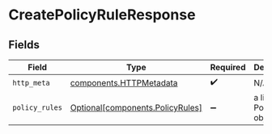 # CreatePolicyRuleResponse


## Fields

| Field                                                                      | Type                                                                       | Required                                                                   | Description                                                                |
| -------------------------------------------------------------------------- | -------------------------------------------------------------------------- | -------------------------------------------------------------------------- | -------------------------------------------------------------------------- |
| `http_meta`                                                                | [components.HTTPMetadata](../../models/components/httpmetadata.md)         | :heavy_check_mark:                                                         | N/A                                                                        |
| `policy_rules`                                                             | [Optional[components.PolicyRules]](../../models/components/policyrules.md) | :heavy_minus_sign:                                                         | a list of PolicyRule objects                                               |